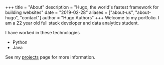 +++
title = "About"
description = "Hugo, the world's fastest framework for building websites"
date = "2019-02-28"
aliases = ["about-us", "about-hugo", "contact"]
author = "Hugo Authors"
+++
Welcome to my portfolio. I am a 22 year old full stack developer and data analytics student.

I have worked in these technologies
- Python
- Java


See my [projects](/projects) page for more information.